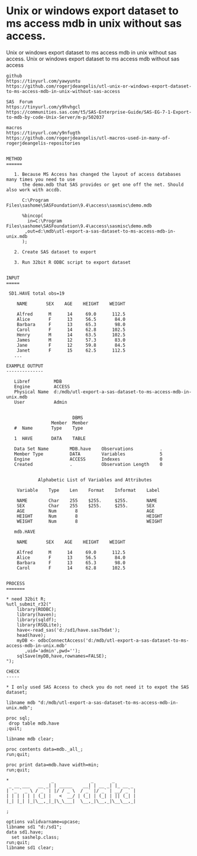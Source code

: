 # Unix or windows export  dataset to ms access mdb in unix without sas access.
Unix or windows export  dataset to ms access mdb in unix without sas access.
    Unix or windows export dataset to ms access mdb without sas access

    github
    https://tinyurl.com/yawyuntu
    https://github.com/rogerjdeangelis/utl-unix-or-windows-export-dataset-to-ms-access-mdb-in-unix-without-sas-access

    SAS  Forum
    https://tinyurl.com/y9hvhgcl
    https://communities.sas.com/t5/SAS-Enterprise-Guide/SAS-EG-7-1-Export-to-mdb-by-code-Unix-Server/m-p/502037

    macros
    https://tinyurl.com/y9nfugth
    https://github.com/rogerjdeangelis/utl-macros-used-in-many-of-rogerjdeangelis-repositories


    METHOD
    ======

       1. Because MS Access has changed the layout of access databases many times you need to use
          the demo.mdb that SAS provides or get one off the net. Should also work with accdb.

          C:\Program Files\sashome\SASFoundation\9.4\access\sasmisc\demo.mdb

          %bincop(
            in=C:\Program Files\sashome\SASFoundation\9.4\access\sasmisc\demo.mdb
           ,out=d:\mdb\utl-export-a-sas-dataset-to-ms-access-mdb-in-unix.mdb
          );

       2. Create SAS dataset to export

       3. Run 32bit R ODBC script to export dataset


    INPUT
    =====

     SD1.HAVE total obs=19

        NAME       SEX    AGE    HEIGHT    WEIGHT

        Alfred      M      14     69.0      112.5
        Alice       F      13     56.5       84.0
        Barbara     F      13     65.3       98.0
        Carol       F      14     62.8      102.5
        Henry       M      14     63.5      102.5
        James       M      12     57.3       83.0
        Jane        F      12     59.8       84.5
        Janet       F      15     62.5      112.5
       ...

    EXAMPLE OUTPUT
    --------------

       Libref         MDB
       Engine         ACCESS
       Physical Name  d:/mdb/utl-export-a-sas-dataset-to-ms-access-mdb-in-unix.mdb
       User           Admin


                             DBMS
                     Member  Member
       #  Name       Type    Type

       1  HAVE       DATA    TABLE

       Data Set Name        MDB.have    Observations          .
       Member Type          DATA        Variables             5
       Engine               ACCESS      Indexes               0
       Created              .           Observation Length    0


                Alphabetic List of Variables and Attributes

        Variable    Type    Len    Format    Informat    Label

        NAME        Char    255    $255.     $255.       NAME
        SEX         Char    255    $255.     $255.       SEX
        AGE         Num       8                          AGE
        HEIGHT      Num       8                          HEIGHT
        WEIGHT      Num       8                          WEIGHT

       mdb.HAVE

        NAME       SEX    AGE    HEIGHT    WEIGHT

        Alfred      M      14     69.0      112.5
        Alice       F      13     56.5       84.0
        Barbara     F      13     65.3       98.0
        Carol       F      14     62.8      102.5


    PROCESS
    =======

    * need 32bit R;
    %utl_submit_r32("
        library(RODBC);
        library(haven);
        library(sqldf);
        library(RSQLite);
        have<-read_sas('d:/sd1/have.sas7bdat');
        head(have);
        myDB <- odbcConnectAccess('d:/mdb/utl-export-a-sas-dataset-to-ms-access-mdb-in-unix.mdb'
           ,uid='admin',pwd='');
        sqlSave(myDB,have,rownames=FALSE);
    ");

    CHECK
    -----

    * I only used SAS Access to check you do not need it to expot the SAS dataset;

    libname mdb "d:/mdb/utl-export-a-sas-dataset-to-ms-access-mdb-in-unix.mdb";

    proc sql;
     drop table mdb.have
    ;quit;

    libname mdb clear;

    proc contents data=mdb._all_;
    run;quit;

    proc print data=mdb.have width=min;
    run;quit;

    *                _              _       _
     _ __ ___   __ _| | _____    __| | __ _| |_ __ _
    | '_ ` _ \ / _` | |/ / _ \  / _` |/ _` | __/ _` |
    | | | | | | (_| |   <  __/ | (_| | (_| | || (_| |
    |_| |_| |_|\__,_|_|\_\___|  \__,_|\__,_|\__\__,_|

    ;

    options validvarname=upcase;
    libname sd1 "d:/sd1";
    data sd1.have;
      set sashelp.class;
    run;quit;
    libname sd1 clear;



